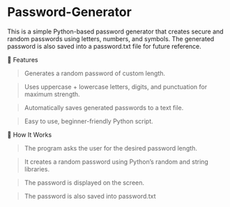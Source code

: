 # Password-Generator
This is a simple Python-based password generator that creates secure and random passwords using letters, numbers, and symbols. The generated password is also saved into a password.txt file for future reference.

🚀 Features

> Generates a random password of custom length.

> Uses uppercase + lowercase letters, digits, and punctuation for maximum strength.

> Automatically saves generated passwords to a text file.

> Easy to use, beginner-friendly Python script.


📂 How It Works

> The program asks the user for the desired password length.

> It creates a random password using Python’s random and string libraries.

> The password is displayed on the screen.

> The password is also saved into password.txt
